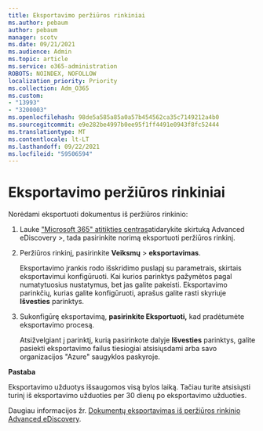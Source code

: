 ```yaml
---
title: Eksportavimo peržiūros rinkiniai
ms.author: pebaum
author: pebaum
manager: scotv
ms.date: 09/21/2021
ms.audience: Admin
ms.topic: article
ms.service: o365-administration
ROBOTS: NOINDEX, NOFOLLOW
localization_priority: Priority
ms.collection: Adm_O365
ms.custom:
- "13993"
- "3200003"
ms.openlocfilehash: 98de5a585a85a0a57b454562ca35c7149212a4b0
ms.sourcegitcommit: e9e282be4997b0ee95f1ff4491e0943f8fc52444
ms.translationtype: MT
ms.contentlocale: lt-LT
ms.lasthandoff: 09/22/2021
ms.locfileid: "59506594"
---
```

# <a name="export-review-sets"></a>Eksportavimo peržiūros rinkiniai

Norėdami eksportuoti dokumentus iš peržiūros rinkinio:

1. Lauke ["Microsoft 365" atitikties centras](https://compliance.microsoft.com/)atidarykite skirtuką Advanced eDiscovery >, tada pasirinkite  norimą eksportuoti peržiūros rinkinį.

1. Peržiūros rinkinį, pasirinkite **Veiksmų**  >  **eksportavimas**.

    Eksportavimo įrankis rodo išskridimo puslapį su parametrais, skirtais eksportavimui konfigūruoti. Kai kurios parinktys pažymėtos pagal numatytuosius nustatymus, bet jas galite pakeisti. Eksportavimo parinkčių, kurias galite konfigūruoti, aprašus galite rasti skyriuje **Išvesties** parinktys.

1. Sukonfigūrę eksportavimą, **pasirinkite Eksportuoti,** kad pradėtumėte eksportavimo procesą. 

    Atsižvelgiant į parinktį, kurią pasirinkote dalyje **Išvesties** parinktys, galite pasiekti eksportavimo failus tiesiogiai atsisiųsdami arba savo organizacijos "Azure" saugyklos paskyroje.

**Pastaba**

Eksportavimo užduotys išsaugomos visą bylos laiką. Tačiau turite atsisiųsti turinį iš eksportavimo užduoties per 30 dienų po eksportavimo užduoties.

Daugiau informacijos žr. [Dokumentų eksportavimas iš peržiūros rinkinio Advanced eDiscovery](https://docs.microsoft.com/microsoft-365/compliance/export-documents-from-review-set).
